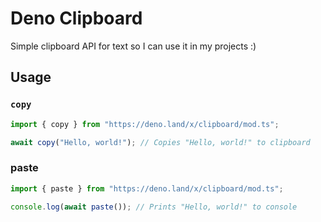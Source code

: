# Deno Clipboard

Simple clipboard API for text so I can use it in my projects :)

## Usage

### `copy`

```ts
import { copy } from "https://deno.land/x/clipboard/mod.ts";

await copy("Hello, world!"); // Copies "Hello, world!" to clipboard
```

### paste

```ts
import { paste } from "https://deno.land/x/clipboard/mod.ts";

console.log(await paste()); // Prints "Hello, world!" to console
```
